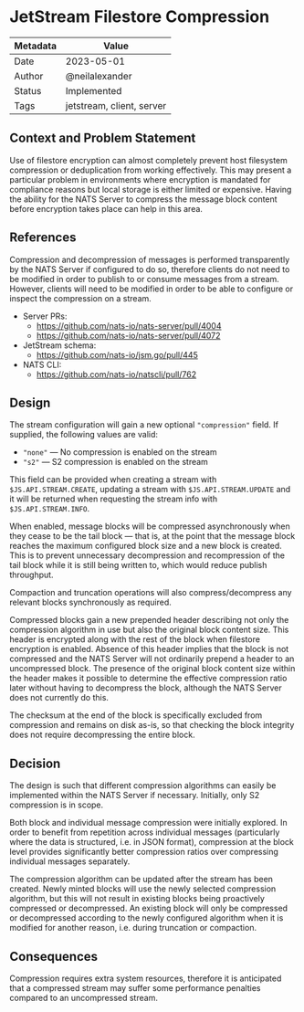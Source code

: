 # JetStream Filestore Compression

| Metadata | Value                     |
|----------|---------------------------|
| Date     | 2023-05-01                |
| Author   | @neilalexander            |
| Status   | Implemented               |
| Tags     | jetstream, client, server |

## Context and Problem Statement

Use of filestore encryption can almost completely prevent host filesystem compression or deduplication from working effectively. This may present a particular problem in environments where encryption is mandated for compliance reasons but local storage is either limited or expensive. Having the ability for the NATS Server to compress the message block content before encryption takes place can help in this area.

## References

Compression and decompression of messages is performed transparently by the NATS Server if configured to do so, therefore clients do not need to be modified in order to publish to or consume messages from a stream. However, clients will need to be modified in order to be able to configure or inspect the compression on a stream.

- Server PRs:
  - <https://github.com/nats-io/nats-server/pull/4004>
  - <https://github.com/nats-io/nats-server/pull/4072>
- JetStream schema:
  - <https://github.com/nats-io/jsm.go/pull/445>
- NATS CLI:
  - <https://github.com/nats-io/natscli/pull/762>

## Design

The stream configuration will gain a new optional `"compression"` field. If supplied, the following values are valid:

- `"none"` — No compression is enabled on the stream
- `"s2"` — S2 compression is enabled on the stream

This field can be provided when creating a stream with `$JS.API.STREAM.CREATE`, updating a stream with `$JS.API.STREAM.UPDATE` and it will be returned when requesting the stream info with `$JS.API.STREAM.INFO`.

When enabled, message blocks will be compressed asynchronously when they cease to be the tail block — that is, at the point that the message block reaches the maximum configured block size and a new block is created. This is to prevent unnecessary decompression and recompression of the tail block while it is still being written to, which would reduce publish throughput.

Compaction and truncation operations will also compress/decompress any relevant blocks synchronously as required.

Compressed blocks gain a new prepended header describing not only the compression algorithm in use but also the original block content size. This header is encrypted along with the rest of the block when filestore encryption is enabled. Absence of this header implies that the block is not compressed and the NATS Server will not ordinarily prepend a header to an uncompressed block. The presence of the original block content size within the header makes it possible to determine the effective compression ratio later without having to decompress the block, although the NATS Server does not currently do this.

The checksum at the end of the block is specifically excluded from compression and remains on disk as-is, so that checking the block integrity does not require decompressing the entire block.

## Decision

The design is such that different compression algorithms can easily be implemented within the NATS Server if necessary. Initially, only S2 compression is in scope.

Both block and individual message compression were initially explored. In order to benefit from repetition across individual messages (particularly where the data is structured, i.e. in JSON format), compression at the block level provides significantly better compression ratios over compressing individual messages separately.

The compression algorithm can be updated after the stream has been created. Newly minted blocks will use the newly selected compression algorithm, but this will not result in existing blocks being proactively compressed or decompressed. An existing block will only be compressed or decompressed according to the newly configured algorithm when it is modified for another reason, i.e. during truncation or compaction.

## Consequences

Compression requires extra system resources, therefore it is anticipated that a compressed stream may suffer some performance penalties compared to an uncompressed stream.
